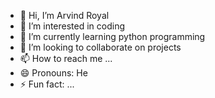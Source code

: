 - 👋 Hi, I’m Arvind Royal
- 👀 I’m interested in coding
- 🌱 I’m currently learning python programming
- 💞️ I’m looking to collaborate on projects
- 📫 How to reach me ...
- 😄 Pronouns: He
- ⚡ Fun fact: ...

<!---
itz-spector24/itz-spector24 is a ✨ special ✨ repository because its `README.md` (this file) appears on your GitHub profile.
You can click the Preview link to take a look at your changes.
--->
